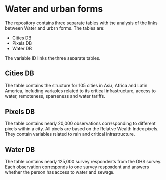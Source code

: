 # Water and urban forms
The repository contains three separate tables with the analysis of the links between Water and urban forms. The tables are:
- Cities DB
- Pixels DB
- Water DB

The variable ID links the three separate tables. 

## Cities DB
The table contains the structure for 105 cities in Asia, Africa and Latin America, including variables related to its critical infrastructure, access to water, remoteness, sparseness and water tariffs.

## Pixels DB
The table contains nearly 20,000 observations corresponding to different pixels within a city. All pixels are based on the Relative Wealth Index pixels. They contain variables related to rain and critical infrastructure.

## Water DB
The table contains nearly 125,000 survey respondents from the DHS survey. Each observation corresponds to one survey respondent and answers whether the person has access to water and sewage.

